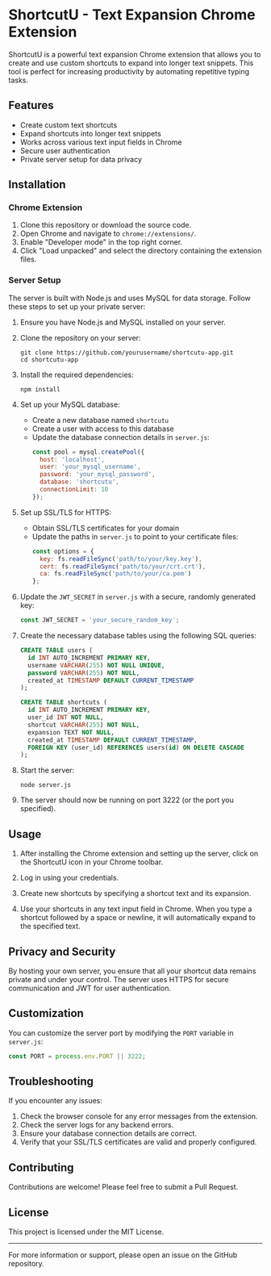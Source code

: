# ShortcutU - Text Expansion Chrome Extension

ShortcutU is a powerful text expansion Chrome extension that allows you to create and use custom shortcuts to expand into longer text snippets. This tool is perfect for increasing productivity by automating repetitive typing tasks.

## Features

- Create custom text shortcuts
- Expand shortcuts into longer text snippets
- Works across various text input fields in Chrome
- Secure user authentication
- Private server setup for data privacy

## Installation

### Chrome Extension

1. Clone this repository or download the source code.
2. Open Chrome and navigate to `chrome://extensions/`.
3. Enable "Developer mode" in the top right corner.
4. Click "Load unpacked" and select the directory containing the extension files.

### Server Setup

The server is built with Node.js and uses MySQL for data storage. Follow these steps to set up your private server:

1. Ensure you have Node.js and MySQL installed on your server.

2. Clone the repository on your server:
   ```
   git clone https://github.com/yourusername/shortcutu-app.git
   cd shortcutu-app
   ```

3. Install the required dependencies:
   ```
   npm install
   ```

4. Set up your MySQL database:
   - Create a new database named `shortcutu`
   - Create a user with access to this database
   - Update the database connection details in `server.js`:
     ```javascript
     const pool = mysql.createPool({
       host: 'localhost',
       user: 'your_mysql_username',
       password: 'your_mysql_password',
       database: 'shortcutu',
       connectionLimit: 10
     });
     ```

5. Set up SSL/TLS for HTTPS:
   - Obtain SSL/TLS certificates for your domain
   - Update the paths in `server.js` to point to your certificate files:
     ```javascript
     const options = {
       key: fs.readFileSync('path/to/your/key.key'),
       cert: fs.readFileSync('path/to/your/crt.crt'),
       ca: fs.readFileSync('path/to/your/ca.pem')
     };
     ```

6. Update the `JWT_SECRET` in `server.js` with a secure, randomly generated key:
   ```javascript
   const JWT_SECRET = 'your_secure_random_key';
   ```

7. Create the necessary database tables using the following SQL queries:
   ```sql
   CREATE TABLE users (
     id INT AUTO_INCREMENT PRIMARY KEY,
     username VARCHAR(255) NOT NULL UNIQUE,
     password VARCHAR(255) NOT NULL,
     created_at TIMESTAMP DEFAULT CURRENT_TIMESTAMP
   );

   CREATE TABLE shortcuts (
     id INT AUTO_INCREMENT PRIMARY KEY,
     user_id INT NOT NULL,
     shortcut VARCHAR(255) NOT NULL,
     expansion TEXT NOT NULL,
     created_at TIMESTAMP DEFAULT CURRENT_TIMESTAMP,
     FOREIGN KEY (user_id) REFERENCES users(id) ON DELETE CASCADE
   );
   ```

8. Start the server:
   ```
   node server.js
   ```

9. The server should now be running on port 3222 (or the port you specified).

## Usage

1. After installing the Chrome extension and setting up the server, click on the ShortcutU icon in your Chrome toolbar.

2. Log in using your credentials.

3. Create new shortcuts by specifying a shortcut text and its expansion.

4. Use your shortcuts in any text input field in Chrome. When you type a shortcut followed by a space or newline, it will automatically expand to the specified text.

## Privacy and Security

By hosting your own server, you ensure that all your shortcut data remains private and under your control. The server uses HTTPS for secure communication and JWT for user authentication.

## Customization

You can customize the server port by modifying the `PORT` variable in `server.js`:

```javascript
const PORT = process.env.PORT || 3222;
```

## Troubleshooting

If you encounter any issues:

1. Check the browser console for any error messages from the extension.
2. Check the server logs for any backend errors.
3. Ensure your database connection details are correct.
4. Verify that your SSL/TLS certificates are valid and properly configured.

## Contributing

Contributions are welcome! Please feel free to submit a Pull Request.

## License

This project is licensed under the MIT License.

---

For more information or support, please open an issue on the GitHub repository.